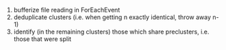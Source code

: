 1. bufferize file reading in ForEachEvent
1. deduplicate clusters (i.e. when getting n exactly identical, throw away n-1)
1. identify (in the remaining clusters) those which share preclusters, i.e. those that were split 
